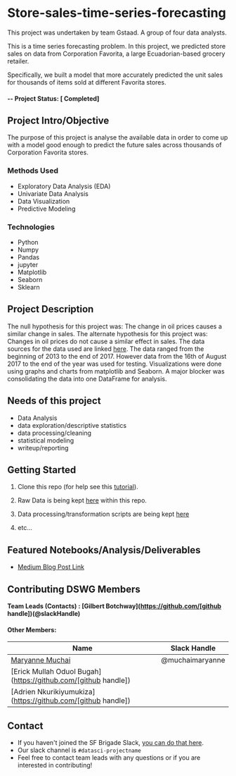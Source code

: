 # Store-sales-time-series-forecasting
This project was undertaken by team Gstaad. A group of four data analysts.

This is a time series forecasting problem. In this project, we predicted store sales on data from Corporation Favorita, a large Ecuadorian-based grocery retailer.

Specifically, we built a model that more accurately predicted the unit sales for thousands of items sold at different Favorita stores.

#### -- Project Status: [ Completed]

## Project Intro/Objective
The purpose of this project is analyse the available data in order to come up with a model good enough to predict the future sales across thousands of Corporation Favorita stores.

### Methods Used
* Exploratory Data Analysis (EDA)
* Univariate Data Analysis
* Data Visualization
* Predictive Modeling


### Technologies
* Python
* Numpy
* Pandas
* jupyter
* Matplotlib
* Seaborn
* Sklearn

## Project Description
The null hypothesis for this project was: 
The change in oil prices causes a similar change in sales.
The alternate hypothesis for this project was:
Changes in oil prices do not cause a similar effect in sales.
The data sources for the data used are linked [here](https://github.com/muchaimaryanne/store-sales-time-series-forecasting/blob/main/store-sales-time-series-forecasting.zip). The data ranged from the beginning of 2013 to the end of 2017. However data from the 16th of August 2017 to the end of the year was used for testing. Visualizations were done using graphs and charts from matplotlib and Seaborn. A major blocker was consolidating the data into one DataFrame for analysis.

## Needs of this project

- Data Analysis
- data exploration/descriptive statistics
- data processing/cleaning
- statistical modeling
- writeup/reporting


## Getting Started

1. Clone this repo (for help see this [tutorial](https://help.github.com/articles/cloning-a-repository/)).
2. Raw Data is being kept [here](https://github.com/muchaimaryanne/store-sales-time-series-forecasting/blob/main/store-sales-time-series-forecasting.zip) within this repo.
  
3. Data processing/transformation scripts are being kept [here](https://github.com/muchaimaryanne/store-sales-time-series-forecasting.git)
4. etc...  

## Featured Notebooks/Analysis/Deliverables
* [Medium Blog Post Link](https://medium.com/@muchaimaryanne/corporation-favorita-sales-time-series-forecasting-17c6ac6bf9da)

## Contributing DSWG Members

**Team Leads (Contacts) : [Gilbert Botchway](https://github.com/[github handle])(@slackHandle)**

#### Other Members:

|Name     |  Slack Handle   | 
|---------|-----------------|
|[Maryanne Muchai](https://github.com/muchaimaryanne])| @muchaimaryanne       |
|[Erick Mullah Oduol Bugah](https://github.com/[github handle]) |        |
|[Adrien Nkurikiyumukiza](https://github.com/[github handle]) |        |

## Contact
* If you haven't joined the SF Brigade Slack, [you can do that here](http://c4sf.me/slack).  
* Our slack channel is `#datasci-projectname`
* Feel free to contact team leads with any questions or if you are interested in contributing!
